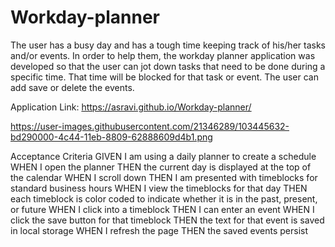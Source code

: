 # Workday-planner 
The user has a busy day and has a tough time keeping track of his/her tasks and/or events. In order to help them, the workday planner application was developed so that the user can jot down tasks that 
need to be done during a specific time. That time will be blocked for that task or event. The user can add save or delete the events.

Application Link: https://asravi.github.io/Workday-planner/

https://user-images.githubusercontent.com/21346289/103445632-bd290000-4c44-11eb-8809-62888609d4b1.png

Acceptance Criteria
GIVEN I am using a daily planner to create a schedule
WHEN I open the planner
THEN the current day is displayed at the top of the calendar
WHEN I scroll down
THEN I am presented with timeblocks for standard business hours
WHEN I view the timeblocks for that day
THEN each timeblock is color coded to indicate whether it is in the past, present, or future
WHEN I click into a timeblock
THEN I can enter an event
WHEN I click the save button for that timeblock
THEN the text for that event is saved in local storage
WHEN I refresh the page
THEN the saved events persist
